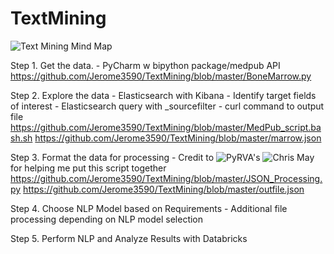 # TextMining

![Text Mining Mind Map](https://user-images.githubusercontent.com/9680556/32329379-4e50d368-bfb3-11e7-9c14-5ad25b6d7d51.PNG)

Step 1. Get the data.
            - PyCharm w bipython package/medpub API
            https://github.com/Jerome3590/TextMining/blob/master/BoneMarrow.py

Step 2. Explore the data
            - Elasticsearch with Kibana
            - Identify target fields of interest
            - Elasticsearch query with _sourcefilter
            - curl command to output file
            https://github.com/Jerome3590/TextMining/blob/master/MedPub_script.bash.sh
            https://github.com/Jerome3590/TextMining/blob/master/marrow.json
                
Step 3. Format the data for processing
            - Credit to ![PyRVA's](https://www.meetup.com/PyRVAUserGroup/) ![Chris May](https://github.com/Chris-May) for helping me put this script together            
            https://github.com/Jerome3590/TextMining/blob/master/JSON_Processing.py
            https://github.com/Jerome3590/TextMining/blob/master/outfile.json

Step 4. Choose NLP Model based on Requirements
            - Additional file processing depending on NLP model selection
    
Step 5. Perform NLP and Analyze Results with Databricks
